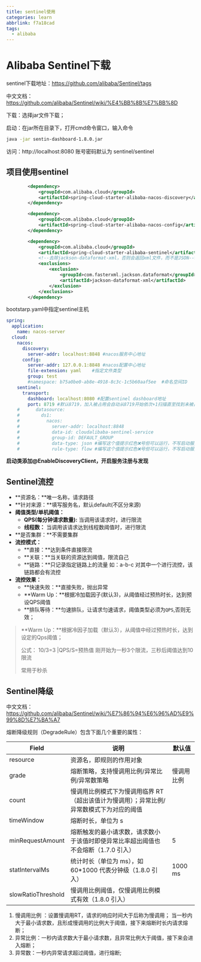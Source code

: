 ```yaml
---
title: sentinel使用
categories: learn
abbrlink: f7a18cad
tags:
  - alibaba
---
```




# Alibaba Sentinel下载



sentinel下载地址：https://github.com/alibaba/Sentinel/tags

中文文档：https://github.com/alibaba/Sentinel/wiki/%E4%BB%8B%E7%BB%8D



下载：选择jar文件下载；

启动：在jar所在目录下，打开cmd命令窗口，输入命令

```sh
java -jar sentin-dashboard-1.8.0.jar 
```



访问：http://localhost:8080   账号密码默认为 sentinel/sentinel





## 项目使用sentinel

```xml
		<dependency>
            <groupId>com.alibaba.cloud</groupId>
            <artifactId>spring-cloud-starter-alibaba-nacos-discovery</artifactId>
        </dependency>

        <dependency>
            <groupId>com.alibaba.cloud</groupId>
            <artifactId>spring-cloud-starter-alibaba-nacos-config</artifactId>
        </dependency>

		<dependency>
            <groupId>com.alibaba.cloud</groupId>
            <artifactId>spring-cloud-starter-alibaba-sentinel</artifactId>
            <!--去除jackson-dataformat-xml，否则会返回xml文件，而不是JSON-->
            <exclusions>
                <exclusion>
                    <groupId>com.fasterxml.jackson.dataformat</groupId>
                    <artifactId>jackson-dataformat-xml</artifactId>
                </exclusion>
            </exclusions>
        </dependency>
```



bootstarp.yaml中指定sentinel主机

```yaml
spring:
  application:
    name: nacos-server
  cloud:
    nacos:
      discovery:
        server-addr: localhost:8848 #nacos服务中心地址
      config:
        server-addr: 127.0.0.1:8848 #nacos配置中心地址
        file-extension: yaml    #指定文件类型
        group: test
        #namespace: b75a0be0-ab8e-4918-8c3c-1c5b60aaf5ee  #命名空间ID
    sentinel:
      transport:
        dashboard: localhost:8080 #配置sentinel dashboard地址
        port: 8719 #默认8719，加入被占用会自动从8719开始依次+1扫描直至找到未被占用的端口
    #      datasource:
    #        ds1:
    #          nacos:
    #            server-addr: localhost:8848
    #            data-id: cloudalibaba-sentinel-service
    #            group-id: DEFAULT_GROUP
    #            data-type: json #编写这个值提示红色❌号但可以运行，不写启动服务报错
    #            rule-type: flow #编写这个值提示红色❌号但可以运行，不写启动服务报错
```

**启动类添加@EnableDiscoveryClient，开启服务注册与发现**



## Sentinel流控

- **资源名：**唯一名称，请求路径
- **针对来源：**填写服务名，默认default(不区分来源)
- **阈值类型/单机阈值：**
  - **QPS(每分钟请求数量):** 当调用该请求时，进行限流
  - **线程数：** 当调用该请求达到线程数阈值时，进行限流
- **是否集群：**不需要集群
- **流控模式：**
  - **直接：**达到条件直接限流
  - **关联：**当关联的资源达到阈值，限流自己
  - **链路：**只记录指定链路上的流量 如：a-b-c 对其中一个进行流控，该链路都会有流控
- **流控效果：**
  - **快速失败：**直接失败，抛出异常
  - **Warm Up：**根据冷加载因子(默认3)，从阈值经过预热时长，达到预设QPS阈值
  - **排队等待：**匀速排队，让请求匀速请求，阈值类型必须为`QPS`,否则无效；



> **Warm Up：**根据冷因子加载（默认3），从阈值中经过预热时长，达到设定的Qps阈值；
>
> 公式： 10/3=3 |QPS/S=预热值    刚开始为一秒3个限流，三秒后阈值达到10限流
>
> 常用于秒杀



## Sentinel降级

中文文档：https://github.com/alibaba/Sentinel/wiki/%E7%86%94%E6%96%AD%E9%99%8D%E7%BA%A7

熔断降级规则（DegradeRule）包含下面几个重要的属性：

| Field              | 说明                                                         | 默认值     |
| ------------------ | ------------------------------------------------------------ | ---------- |
| resource           | 资源名，即规则的作用对象                                     |            |
| grade              | 熔断策略，支持慢调用比例/异常比例/异常数策略                 | 慢调用比例 |
| count              | 慢调用比例模式下为慢调用临界 RT（超出该值计为慢调用）；异常比例/异常数模式下为对应的阈值 |            |
| timeWindow         | 熔断时长，单位为 s                                           |            |
| minRequestAmount   | 熔断触发的最小请求数，请求数小于该值时即使异常比率超出阈值也不会熔断（1.7.0 引入） | 5          |
| statIntervalMs     | 统计时长（单位为 ms），如 60*1000 代表分钟级（1.8.0 引入）   | 1000 ms    |
| slowRatioThreshold | 慢调用比例阈值，仅慢调用比例模式有效（1.8.0 引入）           |            |

1. 慢调用比例 ：设置慢调用RT，请求的响应时间大于后称为慢调用； 当一秒内大于最小请求数，且形成慢调用的比例大于阈值，接下来熔断时长内请求熔断；
2. 异常比例：一秒内请求数大于最小请求数，且异常比例大于阈值，接下来会进入熔断；
3. 异常数：一秒内异常请求超过阈值，进行熔断;